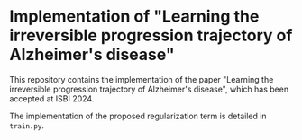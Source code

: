 # Implementation of "Learning the irreversible progression trajectory of Alzheimer's disease"

This repository contains the implementation of the paper "Learning the irreversible progression trajectory of Alzheimer's disease", which has been accepted at ISBI 2024.

The implementation of the proposed regularization term is detailed in `train.py`.
